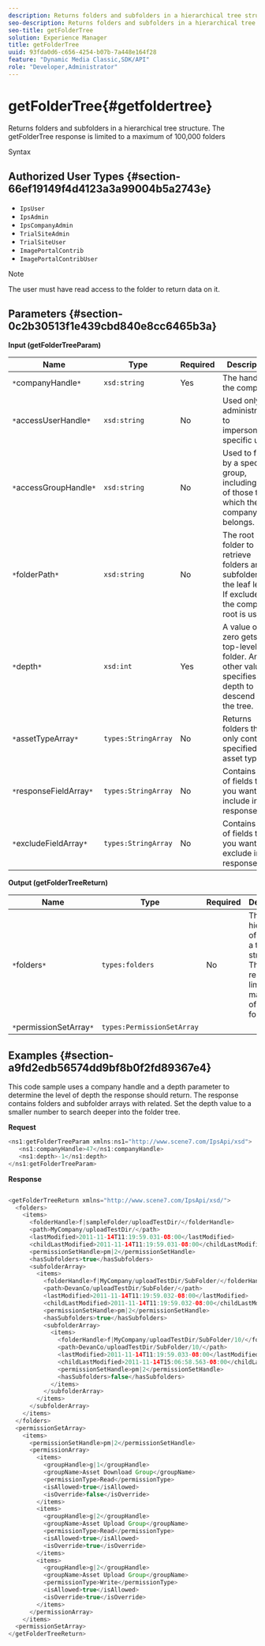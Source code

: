 ```yaml
---
description: Returns folders and subfolders in a hierarchical tree structure. The getFolderTree response is limited to a maximum of 100,000 folders
seo-description: Returns folders and subfolders in a hierarchical tree structure. The getFolderTree response is limited to a maximum of 100,000 folders
seo-title: getFolderTree
solution: Experience Manager
title: getFolderTree
uuid: 93fda0d6-c656-4254-b07b-7a448e164f28
feature: "Dynamic Media Classic,SDK/API"
role: "Developer,Administrator"
---
```


# getFolderTree{#getfoldertree}

Returns folders and subfolders in a hierarchical tree structure. The getFolderTree response is limited to a maximum of 100,000 folders

 Syntax 

## Authorized User Types {#section-66ef19149f4d4123a3a99004b5a2743e}

* `IpsUser` 
* `IpsAdmin` 
* `IpsCompanyAdmin` 
* `TrialSiteAdmin` 
* `TrialSiteUser` 
* `ImagePortalContrib` 
* `ImagePortalContribUser`

>[!NOTE]
>
>The user must have read access to the folder to return data on it.

## Parameters {#section-0c2b30513f1e439cbd840e8cc6465b3a}

**Input (getFolderTreeParam)** 

|  Name  | Type  | Required  | Description  |
|---|---|---|---|
|  `*`companyHandle`*`  | `xsd:string`  | Yes  | The handle to the company.  |
|  `*`accessUserHandle`*`  | `xsd:string`  | No  | Used only by administrators to impersonate a specific user.  |
|  `*`accessGroupHandle`*`  | `xsd:string`  | No  | Used to filter by a specific group, including any of those to which the company belongs.  |
|  `*`folderPath`*`  | `xsd:string`  | No  | The root folder to retrieve folders and all subfolders to the leaf level. If excluded, the company root is used.  |
|  `*`depth`*`  | `xsd:int`  | Yes  | A value of zero gets the top-level folder. Any other value specifies the depth to descend into the tree.  |
|  `*`assetTypeArray`*`  | `types:StringArray`  | No  | Returns folders that only contain specified asset types.  |
|  `*`responseFieldArray`*`  | `types:StringArray`  | No  | Contains a list of fields that you want to include in the response.  |
|  `*`excludeFieldArray`*`  | `types:StringArray`  | No  | Contains a list of fields that you want to exclude in the response.  |

**Output (getFolderTreeReturn)** 

|  Name  | Type  | Required  | Description  |
|---|---|---|---|
|  `*`folders`*`  | `types:folders`  | No  | The hierarchy of folders in a tree structure. The response is limited to a maximum of 100,000 folders.  |
|  `*`permissionSetArray`*`  | `types:PermissionSetArray`  |  |  |

## Examples {#section-a9fd2edb56574dd9bf8b0f2fd89367e4}

This code sample uses a company handle and a depth parameter to determine the level of depth the response should return. The response contains folders and subfolder arrays with related. Set the depth value to a smaller number to search deeper into the folder tree.

**Request** 

```java
<ns1:getFolderTreeParam xmlns:ns1="http://www.scene7.com/IpsApi/xsd">
   <ns1:companyHandle>47</ns1:companyHandle>
   <ns1:depth>-1</ns1:depth>
</ns1:getFolderTreeParam>
```

**Response**

```java

<getFolderTreeReturn xmlns="http://www.scene7.com/IpsApi/xsd/">
  <folders>
    <items>
      <folderHandle>f|sampleFolder/uploadTestDir/</folderHandle>
      <path>MyCompany/uploadTestDir/</path>
      <lastModified>2011-11-14T11:19:59.031-08:00</lastModified>
      <childLastModified>2011-11-14T11:19:59.031-08:00</childLastModified>
      <permissionSetHandle>pm|2</permissionSetHandle>
      <hasSubfolders>true</hasSubfolders>
      <subfolderArray>
        <items>
          <folderHandle>f|MyCompany/uploadTestDir/SubFolder/</folderHandle>
          <path>DevanCo/uploadTestDir/SubFolder/</path>
          <lastModified>2011-11-14T11:19:59.032-08:00</lastModified>
          <childLastModified>2011-11-14T11:19:59.032-08:00</childLastModified>
          <permissionSetHandle>pm|2</permissionSetHandle>
          <hasSubfolders>true</hasSubfolders>
          <subfolderArray>
            <items>
              <folderHandle>f|MyCompany/uploadTestDir/SubFolder/10/</folderHandle>
              <path>DevanCo/uploadTestDir/SubFolder/10/</path>
              <lastModified>2011-11-14T11:19:59.033-08:00</lastModified>
              <childLastModified>2011-11-14T15:06:58.563-08:00</childLastModified>
              <permissionSetHandle>pm|2</permissionSetHandle>
              <hasSubfolders>false</hasSubfolders>
            </items>
          </subfolderArray>
        </items>
      </subfolderArray>
    </items>
  </folders>
  <permissionSetArray>
    <items>
      <permissionSetHandle>pm|2</permissionSetHandle>
      <permissionArray>
        <items>
          <groupHandle>g|1</groupHandle>
          <groupName>Asset Download Group</groupName>
          <permissionType>Read</permissionType>
          <isAllowed>true</isAllowed>
          <isOverride>false</isOverride>
        </items>
        <items>
          <groupHandle>g|2</groupHandle>
          <groupName>Asset Upload Group</groupName>
          <permissionType>Read</permissionType>
          <isAllowed>true</isAllowed>
          <isOverride>true</isOverride>
        </items>
        <items>
          <groupHandle>g|2</groupHandle>
          <groupName>Asset Upload Group</groupName>
          <permissionType>Write</permissionType>
          <isAllowed>true</isAllowed>
          <isOverride>true</isOverride>
        </items>
      </permissionArray>
    </items>
  <permissionSetArray>
</getFolderTreeReturn>

```


